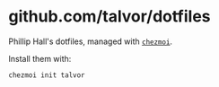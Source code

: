 
# github.com/talvor/dotfiles

Phillip Hall's dotfiles, managed with [`chezmoi`](https://github.com/twpayne/chezmoi).

Install them with:

    chezmoi init talvor
